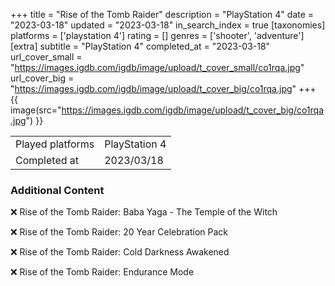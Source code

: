 +++
title = "Rise of the Tomb Raider"
description = "PlayStation 4"
date = "2023-03-18"
updated = "2023-03-18"
in_search_index = true
[taxonomies]
platforms = ['playstation 4']
rating = []
genres = ['shooter', 'adventure']
[extra]
subtitle = "PlayStation 4"
completed_at = "2023-03-18"
url_cover_small = "https://images.igdb.com/igdb/image/upload/t_cover_small/co1rqa.jpg"
url_cover_big = "https://images.igdb.com/igdb/image/upload/t_cover_big/co1rqa.jpg"
+++
{{ image(src="https://images.igdb.com/igdb/image/upload/t_cover_big/co1rqa.jpg") }}

|              |            |
| ------------ | ---------- |
| Played platforms    | PlayStation 4 |
| Completed at | 2023/03/18 |



### Additional Content


❌ Rise of the Tomb Raider: Baba Yaga - The Temple of the Witch

❌ Rise of the Tomb Raider: 20 Year Celebration Pack

❌ Rise of the Tomb Raider: Cold Darkness Awakened

❌ Rise of the Tomb Raider: Endurance Mode
